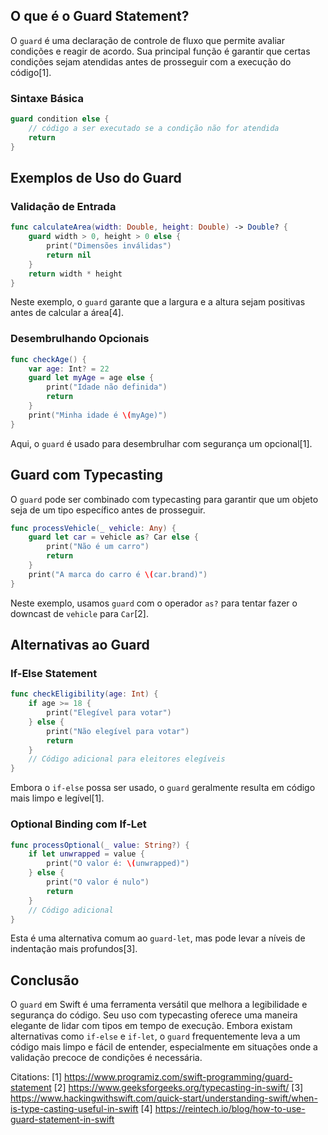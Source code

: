 ## O que é o Guard Statement?

O `guard` é uma declaração de controle de fluxo que permite avaliar condições e reagir de acordo. Sua principal função é garantir que certas condições sejam atendidas antes de prosseguir com a execução do código[1].

### Sintaxe Básica

```swift
guard condition else {
    // código a ser executado se a condição não for atendida
    return
}
```

## Exemplos de Uso do Guard

### Validação de Entrada

```swift
func calculateArea(width: Double, height: Double) -> Double? {
    guard width > 0, height > 0 else {
        print("Dimensões inválidas")
        return nil
    }
    return width * height
}
```

Neste exemplo, o `guard` garante que a largura e a altura sejam positivas antes de calcular a área[4].

### Desembrulhando Opcionais

```swift
func checkAge() {
    var age: Int? = 22
    guard let myAge = age else {
        print("Idade não definida")
        return
    }
    print("Minha idade é \(myAge)")
}
```

Aqui, o `guard` é usado para desembrulhar com segurança um opcional[1].

## Guard com Typecasting

O `guard` pode ser combinado com typecasting para garantir que um objeto seja de um tipo específico antes de prosseguir.

```swift
func processVehicle(_ vehicle: Any) {
    guard let car = vehicle as? Car else {
        print("Não é um carro")
        return
    }
    print("A marca do carro é \(car.brand)")
}
```

Neste exemplo, usamos `guard` com o operador `as?` para tentar fazer o downcast de `vehicle` para `Car`[2].

## Alternativas ao Guard

### If-Else Statement

```swift
func checkEligibility(age: Int) {
    if age >= 18 {
        print("Elegível para votar")
    } else {
        print("Não elegível para votar")
        return
    }
    // Código adicional para eleitores elegíveis
}
```

Embora o `if-else` possa ser usado, o `guard` geralmente resulta em código mais limpo e legível[1].

### Optional Binding com If-Let

```swift
func processOptional(_ value: String?) {
    if let unwrapped = value {
        print("O valor é: \(unwrapped)")
    } else {
        print("O valor é nulo")
        return
    }
    // Código adicional
}
```

Esta é uma alternativa comum ao `guard-let`, mas pode levar a níveis de indentação mais profundos[3].

## Conclusão

O `guard` em Swift é uma ferramenta versátil que melhora a legibilidade e segurança do código. Seu uso com typecasting oferece uma maneira elegante de lidar com tipos em tempo de execução. Embora existam alternativas como `if-else` e `if-let`, o `guard` frequentemente leva a um código mais limpo e fácil de entender, especialmente em situações onde a validação precoce de condições é necessária.

Citations:
[1] https://www.programiz.com/swift-programming/guard-statement
[2] https://www.geeksforgeeks.org/typecasting-in-swift/
[3] https://www.hackingwithswift.com/quick-start/understanding-swift/when-is-type-casting-useful-in-swift
[4] https://reintech.io/blog/how-to-use-guard-statement-in-swift
